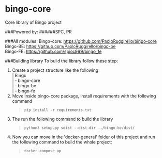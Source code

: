 # bingo-core
Core library of Bingo project

###Powered by:
######SPC, PR



###All modules:
Bingo-core: https://github.com/PaoloRuggirello/bingo-core \
Bingo-BE: https://github.com/PaoloRuggirello/bingo-be \
Bingo-FE: https://github.com/spioc999/bingo_fe

###Building library
To build the library follow these step:
1. Create a project structure like the following: \
   | Bingo \
   | -  bingo-core \
   | -  bingo-be \
   | -  bingo-fe
2. Move inside bingo-core package, install requirements with the following command
   > `pip install -r requirements.txt`
3. The run the following command to build the library
   > `python3 setup.py sdist --dist-dir ../bingo-be/dist/`
4. Now you can move in the 'docker-general' folder of this project and run the following command to build the whole project:
   > `docker-compose up`